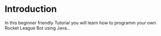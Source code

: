 # Introduction

 In this beginner friendly Tutorial you will learn how to programm your own Rocket League Bot using Java...

